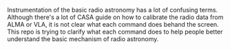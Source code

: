 Instrumentation of the basic radio astronomy has a lot of confusing terms. Although there's a lot of CASA guide on how to calibrate the radio data from ALMA or VLA, it is not clear what each command does behand the screen. This repo is trying to clarify what each command does to help people better understand the basic mechanism of radio astronomy.
